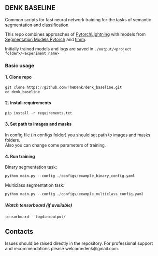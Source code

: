 ## DENK BASELINE
  
Common scripts for fast neural network training for the tasks of semantic segmentation and classification. 

This repo combines approaches of <a href="https://github.com/Lightning-AI/lightning">PytorchLightning</a> with models from <a href="https://github.com/qubvel/segmentation_models.pytorch">Segmentation Models Pytorch</a> and <a href="https://github.com/rwightman/pytorch-image-models">timm</a>.  

Initially trained models and logs are saved in ```./output/<project folder>/<experiment name>``` 

### Basic usage

#### 1. Clone repo
```python
git clone https://github.com/TheDenk/denk_baseline.git
cd denk_baseline
```

#### 2. Install requirements
```python
pip install -r requirements.txt
```

#### 3. Set path to images and masks

In config file (in configs folder) you should set path to images and masks folders.   
Also you can change come parameters of training.

#### 4. Run training

Binary segmentation task:  
```python
python main.py --config ./configs/example_binary_config.yaml
```

Multiclass segmentation task:  
```python
python main.py --config ./configs/example_multiclass_config.yaml
```
  
##### Watch tensorboard (if available)

```pyhton
tensorboard --logdir=output/
```

## Contacts
<p>Issues should be raised directly in the repository. For professional support and recommendations please <a>welcomedenk@gmail.com</a>.</p>
